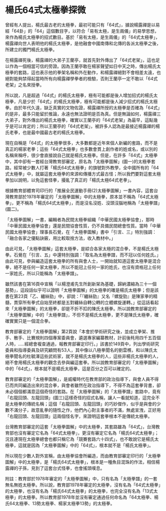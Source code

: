 # 楊氏64式太極拳探微

曾經有人提出，楊氏最古老的太極拳，最初可能只有「64式」，據說楊露禪是以易經「64卦」的「64」這個數目字，以符合「易有太極，是生兩儀」的易學思想，來作為楊氏太極拳的招式數目。基於「易有太極，是生兩儀」的「64式太極拳」，楊露禪向世人表明他的楊氏太極拳，是他融會中國南傳和北傳的各派太極拳之後，所建立的獨門楊氏太極拳。

在楊露禪死後，楊露禪的大弟子王蘭亭，就首先對外傳出了「64式老架」，這也足以作為一個相當可信的旁證。因為王蘭亭敢在楊家聲望如日中天之時，傳出楊氏太極拳的套路，這也表示他的拳架名稱和外在動作，和楊露禪絕對不會相差太遠，也絕對能夠禁得起當時所有向楊露禪學拳者的檢驗，否則王蘭亭一定不敢以「64式老架」之名來授拳。

所以說，凡是超過「64式」的楊氏太極拳，極有可能都是後人增加招式的楊氏太極拳，凡是少於「64式」的楊氏太極拳，極有可能都是後人減少招式的楊氏太極拳。由於年代久遠，缺乏真實的文物佐證，楊露禪所授的太極拳是否確為「64式」的是非，最多只能留於推論，永遠也無法證明是否為真。但是無論如何，楊露禪三大弟子，對外傳出的楊氏太極拳，確實以王蘭亭的「64式老架」為最早，這點幾乎是可以肯定的；所以王蘭亭的「64式老架」，被許多人認為是最接近楊露禪的楊氏老拳，也是最中國最古老的楊氏太極拳。

現在自稱是「64式」的太極拳很多，大多數都是近年來個人新編的套路，而不是真正的楊家老拳；這些「64式太極拳」也多數會貫上創作者的姓或名，或以別的名稱來稱呼，很少會直接說自己就是楊氏太極拳。但是，在許多「64式」太極拳中，其中卻有一套經台灣教育部審定，原名為「太極拳圖解」(圖一)的太極拳套路，經常被少數人打著「楊氏64式太極拳」的旗號對外教學，全中國所有的「64式太極拳」中，就屬這套太極拳的來源和傳播方式最古怪；所以我們要對這套太極拳加以說明，以免這套怪拳，擾亂了真正的「楊氏太極64式老拳」。

根據教育部體育司印行的「推展全民運動手冊(2)太極拳圖解」一書內容，這套台灣教育部於1978年審定的「太極拳圖解」中的太極拳，原本並不稱為「64式太極拳」，更不稱為「楊氏64式太極拳」，而是沒名沒姓、沒頭沒腦地稱為「太極拳譜」(圖二)。

「太極拳圖解」一書，編輯者為民間太極拳組織「中華民國太極拳協會」，那時「中華民國太極拳協會」還是民間協會性質，仍不具備民間總會性質。當時「中華民國太極拳協會」理事長石覺，在「太極拳圖解」書中「引言、三」特別強調：「融合各家之優點訣竅，用比較取捨方法，收入教材中。」

由此可見，「太極拳圖解」這套太極拳，是綜合各家太極的混合拳，不是楊氏太極拳。石覺在「引言、五」中還特別強調：「取名為太極拳譜，而不冠以任何姓氏。」由此可見，參與編造這套太極拳的所有與會人士，一開始就知道這套太極拳是混合拳，絕不是任何一家太極拳，所以不能冠上任何一家的姓氏，也沒有資格冠上任何一家姓氏，所以只能稱為「太極拳譜」。

雖然該書在第16頁中宣稱「以楊澄甫先生所創新架為基礎，歸納濃縮為三十一個基勢」，這段話似乎可以證明「太極拳圖解」的太極拳的確是楊氏太極拳；但是該書在第23頁「乙、纏絲勁」中，卻說：「『纏絲勁』又名『螺旋勁』是陳家拳的精髓，貫穿所有拳式自始至終都是五對纏絲自轉公轉的立體螺旋運轉。」從這話看起來「太極拳圖解」的太極拳，卻是不折不扣的陳氏太極拳。所以說教育部審定的「太極拳圖解」中的「太極拳譜」，不但不是楊氏太極拳，更不是陳氏太極拳，確確實實只是一個混合拳。

教育部審定的「太極拳圖解」第2頁說「本會於學術研究之後，並成立拳架、推手、散手、比賽規則四個專案委員會，遴選專家編纂教材，計前後秏用四千五百個人時，.....經總會複查通過，報教育部審定印行。」該書於149頁中，列出學術研究委員和指導委員及研究顧問有53人，其中像以八極拳聞名的劉雲樵，和以陳氏太極拳聞名的杜毓澤這些武術家，就不是楊氏太極拳的人，這些非楊氏太極拳的人，絕不會用楊氏太極拳的觀念去參與編這套拳。所以說教育部審定的「太極拳圖解」中的「64式」，根本就不是楊氏太極拳，這是百分之百可以確定的。

教育部審定的「太極拳圖解」，是威權時代在教育部的政治指導下，與會人員不得已而共同編造出來的混合拳，與會者雖然在政治指導下，不得不為這套拳背書，卻未必個個都滿意這個奇怪的套路。在「太極拳圖解」的「太極拳譜」套路中，竟有「右龍回頭、左龍回頭」(圖三)這樣奇怪的招式名稱，讓人一看就知道，這完全不是太極拳的傳統名稱；這個「右龍回頭、左龍回頭」的巧妙傑作，似乎是與會的少數不滿分子，故意亂拳的隨性之作，他們內心對主事者的不滿，無處宣洩，正好用「右龍回頭、左龍回頭」這兩個怪名字，來證明這套拳根本不是傳統太極拳。

台灣教育部審定的這套「太極拳圖解」中的太極拳，其套路雖為「64式」，台灣教育部也沒有審定它名為「64式太極拳」，更沒有審定它名為「楊氏64式太極拳」；況且連現在太極拳總會也都只稱它為「競賽套路六十四式」，也不敢說它是楊氏太極拳，這就是因為「太極拳圖解」中的「64式」，根本就不是「楊氏太極拳」。

所以現在少數人對外宣稱，由太極拳協會所編造，而由教育部審定印行的「太極拳圖解」中的太極拳，是「楊氏64式太極拳」，根本是一種魚目混珠的作法，相信楊露禪的子孫，見到了這套台式怪拳，也會搖頭嘆息。

附註：教育部於1978年審定的「太極拳圖解」中，只有名為「太極拳譜」的一套無名無姓太極拳。所以說，教育部1978年審定的太極拳，沒有名為「64式太極拳」的太極拳，也沒有名為「楊氏64式太極拳」的太極拳，也完全沒有名為「13式太極拳」的太極拳。所以教育部1978年並沒有審定通過任何命名為「64太極拳、楊氏64太極拳、13勢太極拳、楊家太極拳13勢」的太極拳。